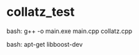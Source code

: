 collatz_test
============
bash:
  g++ -o main.exe main.cpp collatz.cpp


bash:
  apt-get libboost-dev
